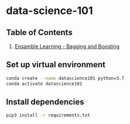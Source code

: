 # data-science-101

## Table of Contents

1. [Ensamble Learning - Bagging and Boosting](./notebooks/Ensamble%20Learning%20-%20Bagging%20and%20Boosting.ipynb)

## Set up virtual environment

```bash
conda create --name datascience101 python=3.7
conda activate datascience101
```

## Install dependencies

```bash
pip3 install -r requirements.txt
```
